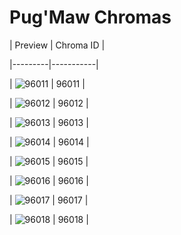 # Pug'Maw Chromas


| Preview | Chroma ID |

|---------|-----------|

| ![96011](https://raw.communitydragon.org/latest/plugins/rcp-be-lol-game-data/global/default/v1/champion-chroma-images/96/96011.png) | 96011 |

| ![96012](https://raw.communitydragon.org/latest/plugins/rcp-be-lol-game-data/global/default/v1/champion-chroma-images/96/96012.png) | 96012 |

| ![96013](https://raw.communitydragon.org/latest/plugins/rcp-be-lol-game-data/global/default/v1/champion-chroma-images/96/96013.png) | 96013 |

| ![96014](https://raw.communitydragon.org/latest/plugins/rcp-be-lol-game-data/global/default/v1/champion-chroma-images/96/96014.png) | 96014 |

| ![96015](https://raw.communitydragon.org/latest/plugins/rcp-be-lol-game-data/global/default/v1/champion-chroma-images/96/96015.png) | 96015 |

| ![96016](https://raw.communitydragon.org/latest/plugins/rcp-be-lol-game-data/global/default/v1/champion-chroma-images/96/96016.png) | 96016 |

| ![96017](https://raw.communitydragon.org/latest/plugins/rcp-be-lol-game-data/global/default/v1/champion-chroma-images/96/96017.png) | 96017 |

| ![96018](https://raw.communitydragon.org/latest/plugins/rcp-be-lol-game-data/global/default/v1/champion-chroma-images/96/96018.png) | 96018 |